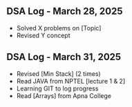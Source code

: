 ## DSA Log - March 28, 2025
- Solved X problems on [Topic]
- Revised Y concept

## DSA Log - March 31, 2025
- Revised [Min Stack] (2 times)
- Read JAVA from NPTEL [lecture 1 & 2]
- Learning GIT to log progress
- Read [Arrays] from Apna College

